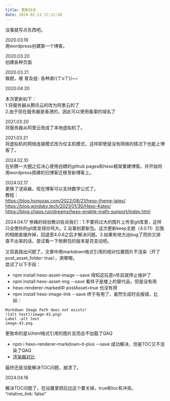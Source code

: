 ```yaml
---
title: 更新日志
date: 2024-02-11 17:21:58
---
```

没事就写点东西吧。

2020.03.19  
用wordpress创建第一个博客。

2020.03.20  
创建各种页面

2020.03.21  
做题，被 普及组- 各种虐/(ㄒoㄒ)/~~

2020.04.20

本次更新如下：  
1.将服务器从腾讯云的改为阿里云的了  
2.由于现在服务器是香港的，因此可以使用备案的域名了

2021.03.20  
将服务器从阿里云改成了本地虚拟机了。

2021.03.21  
将虚拟机的网络连接模式改为仅主机模式，这样即使是没有网络的情况下也能上博客了。

2024.02.10  
在折腾一大圈之后决心使用白嫖的github pages和hexo框架重建博客。并开始将用wordpress搭建的旧博客迁移至新博客上。

2024.02.17  
更换了渲染器，现在博客可以支持数学公式了。  
教程：  
https://blog.homurax.com/2022/08/21/hexo-theme-latex/  
https://blog.windsky.tech/2021/01/30/Hexo-Katex/  
https://blog.chaos.run/dreams/hexo-enable-math-support/index.html  

2024.04.17
惨痛的经验教训告诉我们：1.不要将过大的图片上传至git库里，这样只会使你的git库变得炒鸡大。2.没事别更新包。这次更新keep主题（4.0.11）后我的相册直接炸掉，回退至4.0.6之后才解决问题。3.如果有地方出bug了而你又排查不出来的话，尝试看一下依赖包的版本是否变动吧。

又双叒叕出问题了。文章中用markdown格式引用的相对位置图片不渲染（开了post_asset_folder: true），哭唧唧。  
尝试了以下手段：

- npm install hexo-asset-image --save 得知这玩意n年前就停止维护了
- npm install hexo-asset-img --save 看样子是楼上的替代品，但是没有用
- hexo-renderer-marked中 postAsset=true 也没有用
- npm install hexo-image-link --save 终于有用了，虽然生成时会报错，比如：
  
``` 11
Markdown Image Path does not exists!
![alt text](image-43.png)
Label :alt text
image-43.png
```

更致命的是以html格式引用的图片反而会不加载了QAQ  

- npm i hexo-renderer-markdown-it-plus --save 成功解决，但是TOC又不渲染了QAQ
- [渲染器对比](https://bugwz.com/2019/09/17/hexo-markdown-renderer/#1-1%E3%80%81hexo-renderer-marked)

最终还是没能解决TOC问题，崩溃了。

2024.04.18

解决TOC问题了，在设置里把后边这个要关掉，true和toc有冲突。 “relative_link: false”  
